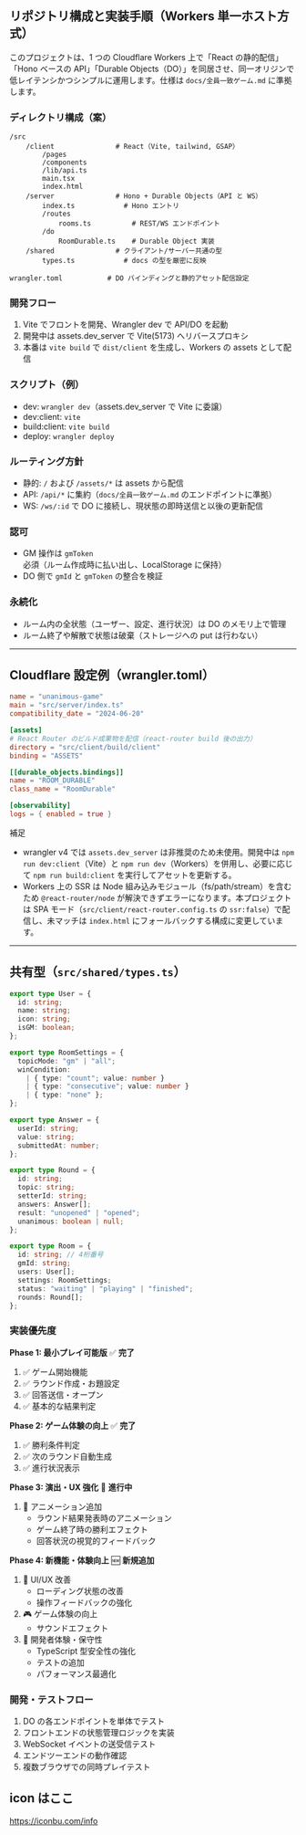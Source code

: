 ## リポジトリ構成と実装手順（Workers 単一ホスト方式）

このプロジェクトは、1 つの Cloudflare Workers 上で「React の静的配信」「Hono ベースの API」「Durable Objects（DO）」を同居させ、同一オリジンで低レイテンシかつシンプルに運用します。仕様は `docs/全員一致ゲーム.md` に準拠します。

### ディレクトリ構成（案）

```
/src
	/client               # React（Vite, tailwind, GSAP）
		/pages
		/components
		/lib/api.ts
		main.tsx
		index.html
	/server               # Hono + Durable Objects（API と WS）
		index.ts            # Hono エントリ
		/routes
			rooms.ts          # REST/WS エンドポイント
		/do
			RoomDurable.ts    # Durable Object 実装
	/shared               # クライアント/サーバー共通の型
		types.ts            # docs の型を厳密に反映

wrangler.toml           # DO バインディングと静的アセット配信設定
```

### 開発フロー

1. Vite でフロントを開発、Wrangler dev で API/DO を起動
2. 開発中は assets.dev_server で Vite(5173) へリバースプロキシ
3. 本番は `vite build` で `dist/client` を生成し、Workers の assets として配信

### スクリプト（例）

- dev: `wrangler dev`（assets.dev_server で Vite に委譲）
- dev:client: `vite`
- build:client: `vite build`
- deploy: `wrangler deploy`

### ルーティング方針

- 静的: `/` および `/assets/*` は assets から配信
- API: `/api/*` に集約（`docs/全員一致ゲーム.md` のエンドポイントに準拠）
- WS: `/ws/:id` で DO に接続し、現状態の即時送信と以後の更新配信

### 認可

- GM 操作は `gmToken` 必須（ルーム作成時に払い出し、LocalStorage に保持）
- DO 側で `gmId` と `gmToken` の整合を検証

### 永続化

- ルーム内の全状態（ユーザー、設定、進行状況）は DO のメモリ上で管理
- ルーム終了や解散で状態は破棄（ストレージへの put は行わない）

---

## Cloudflare 設定例（wrangler.toml）

```toml
name = "unanimous-game"
main = "src/server/index.ts"
compatibility_date = "2024-06-20"

[assets]
# React Router のビルド成果物を配信（react-router build 後の出力）
directory = "src/client/build/client"
binding = "ASSETS"

[[durable_objects.bindings]]
name = "ROOM_DURABLE"
class_name = "RoomDurable"

[observability]
logs = { enabled = true }
```

補足

- wrangler v4 では `assets.dev_server` は非推奨のため未使用。開発中は `npm run dev:client`（Vite）と `npm run dev`（Workers）を併用し、必要に応じて `npm run build:client` を実行してアセットを更新する。
- Workers 上の SSR は Node 組み込みモジュール（fs/path/stream）を含むため `@react-router/node` が解決できずエラーになります。本プロジェクトは SPA モード（`src/client/react-router.config.ts` の `ssr:false`）で配信し、未マッチは `index.html` にフォールバックする構成に変更しています。

---

## 共有型（`src/shared/types.ts`）

```ts
export type User = {
  id: string;
  name: string;
  icon: string;
  isGM: boolean;
};

export type RoomSettings = {
  topicMode: "gm" | "all";
  winCondition:
    | { type: "count"; value: number }
    | { type: "consecutive"; value: number }
    | { type: "none" };
};

export type Answer = {
  userId: string;
  value: string;
  submittedAt: number;
};

export type Round = {
  id: string;
  topic: string;
  setterId: string;
  answers: Answer[];
  result: "unopened" | "opened";
  unanimous: boolean | null;
};

export type Room = {
  id: string; // 4桁番号
  gmId: string;
  users: User[];
  settings: RoomSettings;
  status: "waiting" | "playing" | "finished";
  rounds: Round[];
};
```

### 実装優先度

**Phase 1: 最小プレイ可能版** ✅ **完了**

1. ✅ ゲーム開始機能
2. ✅ ラウンド作成・お題設定
3. ✅ 回答送信・オープン
4. ✅ 基本的な結果判定

**Phase 2: ゲーム体験の向上** ✅ **完了**

1. ✅ 勝利条件判定
2. ✅ 次のラウンド自動生成
3. ✅ 進行状況表示

**Phase 3: 演出・UX 強化** 🔄 **進行中**

1. 🔄 アニメーション追加
   - ラウンド結果発表時のアニメーション
   - ゲーム終了時の勝利エフェクト
   - 回答状況の視覚的フィードバック

**Phase 4: 新機能・体験向上** 🆕 **新規追加**

1. 🔄 UI/UX 改善
   - ローディング状態の改善
   - 操作フィードバックの強化
3. 🎮 ゲーム体験の向上
   - サウンドエフェクト
4. 🔧 開発者体験・保守性
   - TypeScript 型安全性の強化
   - テストの追加
   - パフォーマンス最適化

### 開発・テストフロー

1. DO の各エンドポイントを単体でテスト
2. フロントエンドの状態管理ロジックを実装
3. WebSocket イベントの送受信テスト
4. エンドツーエンドの動作確認
5. 複数ブラウザでの同時プレイテスト

## icon はここ

https://iconbu.com/info
